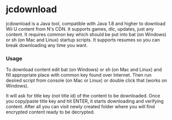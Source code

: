 # jcdownload

jcdownload is a Java tool, compatible with Java 1.8 and higher to download Wii U content from N's CDN. It supports games, dlc, updates, just any content. It requires common key which should be put into bat (on Windows) or sh (on Mac and Linux) startup scripts. It supports resumes so you can break downloading any time you want.

### Usage

To download content edit bat (on Windows) or sh (on Mac and Linux) and fill appropriate place with common key found over Internet.
Then run desired script from console (on Mac or Linux) or double click that (works on Windows).

It will ask for title key (not title id) of the content to be downloaded. Once you copy/paste title key and hit ENTER, it starts downloading and verifying content. After all you can visit newly created folder where you will find encrypted content ready to be decrypted.
